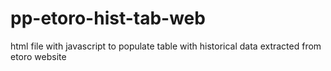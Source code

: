 # pp-etoro-hist-tab-web
html file with javascript to populate table with historical data extracted from etoro website
